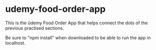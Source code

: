 # udemy-food-order-app

This is the ûdemy Food Order App that helps connect the dots of the previous practised sections.

Be sure to "npm install" when downloaded to be able to run the app in localhost.
